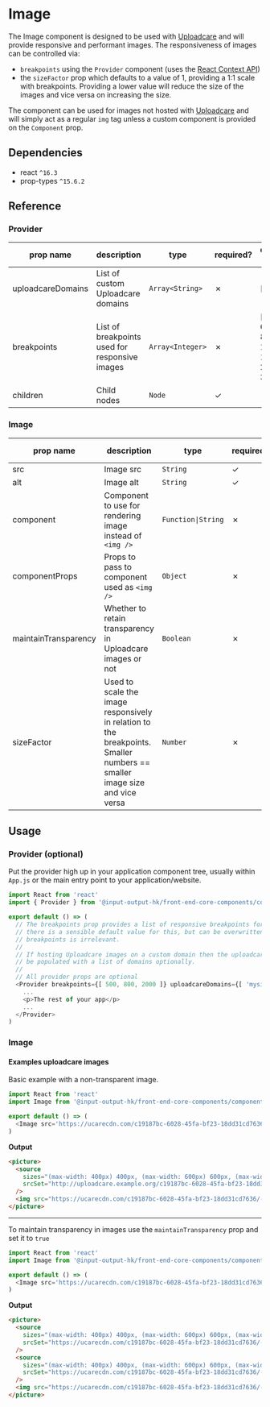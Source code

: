 # Image

The Image component is designed to be used with [Uploadcare](https://uploadcare.com/) and will provide responsive and performant images. The responsiveness of images can be controlled via:

* `breakpoints` using the `Provider` component (uses the [React Context API](https://reactjs.org/docs/context.html))
* the `sizeFactor` prop which defaults to a value of 1, providing a 1:1 scale with breakpoints. Providing a lower value will reduce the size of the images and vice versa on increasing the size.

The component can be used for images not hosted with [Uploadcare](https://uploadcare.com/) and will simply act as a regular `img` tag unless a custom component is provided on the `Component` prop.

## Dependencies

* react `^16.3`
* prop-types `^15.6.2`

## Reference

### Provider

| prop name | description | type | required? | default value |
| --------- | ----------- | ---- | --------- | ------------- |
| uploadcareDomains | List of custom Uploadcare domains | `Array<String>` | ✗ | [ ] |
| breakpoints | List of breakpoints used for responsive images | `Array<Integer>` | ✗ | [ 400, 600, 800, 1000, 1500, 2000, 3000 ] |
| children | Child nodes | `Node` | ✓ | - |


### Image

| prop name | description | type | required? | default value |
| --------- | ----------- | ---- | --------- | ------------- |
| src | Image src | `String` | ✓ | - |
| alt | Image alt | `String` | ✓ | - |
| component | Component to use for rendering image instead of `<img />` | `Function\|String` | ✗ | img |
| componentProps | Props to pass to component used as `<img />` | `Object` | ✗ | {} |
| maintainTransparency | Whether to retain transparency in Uploadcare images or not | `Boolean` | ✗ | false |
| sizeFactor | Used to scale the image responsively in relation to the breakpoints. Smaller numbers == smaller image size and vice versa | `Number` | ✗ | 1 |

## Usage

### Provider (optional)

Put the provider high up in your application component tree, usually within `App.js` or the main entry point to your application/website.

```javascript
import React from 'react'
import { Provider } from '@input-output-hk/front-end-core-components/components/Image'

export default () => (
  // The breakpoints prop provides a list of responsive breakpoints for Uploadcare images
  // there is a sensible default value for this, but can be overwritten. The order of the
  // breakpoints is irrelevant.
  //
  // If hosting Uploadcare images on a custom domain then the uploadcareDomains array can
  // be populated with a list of domains optionally.
  //
  // All provider props are optional
  <Provider breakpoints={[ 500, 800, 2000 ]} uploadcareDomains={[ 'mysite.com' ]}>
    ...
    <p>The rest of your app</p>
    ...
  </Provider>
)

```

### Image

#### Examples uploadcare images

Basic example with a non-transparent image.

```javascript
import React from 'react'
import Image from '@input-output-hk/front-end-core-components/components/Image'

export default () => (
  <Image src='https://ucarecdn.com/c19187bc-6028-45fa-bf23-18dd31cd7636/' alt='Shelley' />
)

```

**Output**

```html
<picture>
  <source
    sizes="(max-width: 400px) 400px, (max-width: 600px) 600px, (max-width: 800px) 800px, (max-width: 1000px) 1000px, (max-width: 1500px) 1500px, (max-width: 2000px) 2000px, (max-width: 3000px) 3000px, 100vw"
    srcSet="http://uploadcare.example.org/c19187bc-6028-45fa-bf23-18dd31cd7636/-/format/jpeg/-/resize/400/ 400w, http://uploadcare.example.org/c19187bc-6028-45fa-bf23-18dd31cd7636/-/format/jpeg/-/resize/600/ 600w, http://uploadcare.example.org/c19187bc-6028-45fa-bf23-18dd31cd7636/-/format/jpeg/-/resize/800/ 800w, http://uploadcare.example.org/c19187bc-6028-45fa-bf23-18dd31cd7636/-/format/jpeg/-/resize/1000/ 1000w, http://uploadcare.example.org/c19187bc-6028-45fa-bf23-18dd31cd7636/-/format/jpeg/-/resize/1500/ 1500w, http://uploadcare.example.org/c19187bc-6028-45fa-bf23-18dd31cd7636/-/format/jpeg/-/resize/2000/ 2000w, http://uploadcare.example.org/c19187bc-6028-45fa-bf23-18dd31cd7636/-/format/jpeg/-/resize/3000/ 3000w"
  />
  <img src="https://ucarecdn.com/c19187bc-6028-45fa-bf23-18dd31cd7636/-/format/jpeg/" alt="Shelley" />
</picture>
```

---

To maintain transparency in images use the `maintainTransparency` prop and set it to `true`

```javascript
import React from 'react'
import Image from '@input-output-hk/front-end-core-components/components/Image'

export default () => (
  <Image src='https://ucarecdn.com/c19187bc-6028-45fa-bf23-18dd31cd7636/' alt='Shelley' maintainTransparency={true} />
)

```

**Output**

```html
<picture>
  <source
    sizes="(max-width: 400px) 400px, (max-width: 600px) 600px, (max-width: 800px) 800px, (max-width: 1000px) 1000px, (max-width: 1500px) 1500px, (max-width: 2000px) 2000px, (max-width: 3000px) 3000px, 100vw"
    srcSet="https://ucarecdn.com/c19187bc-6028-45fa-bf23-18dd31cd7636/-/format/webp/-/resize/400/ 400w, https://ucarecdn.com/c19187bc-6028-45fa-bf23-18dd31cd7636/-/format/webp/-/resize/600/ 600w, https://ucarecdn.com/c19187bc-6028-45fa-bf23-18dd31cd7636/-/format/webp/-/resize/800/ 800w, https://ucarecdn.com/c19187bc-6028-45fa-bf23-18dd31cd7636/-/format/webp/-/resize/1000/ 1000w, https://ucarecdn.com/c19187bc-6028-45fa-bf23-18dd31cd7636/-/format/webp/-/resize/1500/ 1500w, https://ucarecdn.com/c19187bc-6028-45fa-bf23-18dd31cd7636/-/format/webp/-/resize/2000/ 2000w, https://ucarecdn.com/c19187bc-6028-45fa-bf23-18dd31cd7636/-/format/webp/-/resize/3000/ 3000w"
  />
  <source
    sizes="(max-width: 400px) 400px, (max-width: 600px) 600px, (max-width: 800px) 800px, (max-width: 1000px) 1000px, (max-width: 1500px) 1500px, (max-width: 2000px) 2000px, (max-width: 3000px) 3000px, 100vw"
    srcSet="https://ucarecdn.com/c19187bc-6028-45fa-bf23-18dd31cd7636/-/format/png/-/resize/400/ 400w, https://ucarecdn.com/c19187bc-6028-45fa-bf23-18dd31cd7636/-/format/png/-/resize/600/ 600w, https://ucarecdn.com/c19187bc-6028-45fa-bf23-18dd31cd7636/-/format/png/-/resize/800/ 800w, https://ucarecdn.com/c19187bc-6028-45fa-bf23-18dd31cd7636/-/format/png/-/resize/1000/ 1000w, https://ucarecdn.com/c19187bc-6028-45fa-bf23-18dd31cd7636/-/format/png/-/resize/1500/ 1500w, https://ucarecdn.com/c19187bc-6028-45fa-bf23-18dd31cd7636/-/format/png/-/resize/2000/ 2000w, https://ucarecdn.com/c19187bc-6028-45fa-bf23-18dd31cd7636/-/format/png/-/resize/3000/ 3000w"
  />
  <img src="https://ucarecdn.com/c19187bc-6028-45fa-bf23-18dd31cd7636/-/format/png/" alt="Shelley" />
</picture>
```
